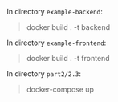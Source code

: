 In directory `example-backend`:

> docker build . -t backend

In directory `example-frontend`:

> docker build . -t frontend

In directory `part2/2.3`:

> docker-compose up